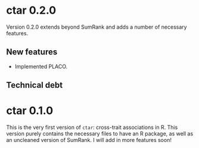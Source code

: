 # ctar 0.2.0 

Version 0.2.0 extends beyond SumRank and adds a number of necessary features.

## New features
* Implemented PLACO.

## Technical debt

# ctar 0.1.0
This is the very first version of `ctar`: cross-trait associations in R. This version purely contains the necessary files to have an R package, as well as an uncleaned version of SumRank. I will add in more features soon!
